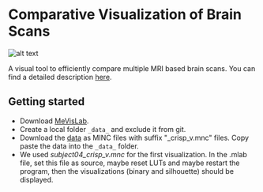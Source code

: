 # Comparative Visualization of Brain Scans

![alt text](https://github.com/jakobtroidl/MedVis1/blob/master/teaser.PNG)

A visual tool to efficiently compare multiple MRI based brain scans. You can find a detailed description [here](https://github.com/jakobtroidl/MedVis1/blob/master/report.pdf).

## Getting started
* Download [MeVisLab](https://www.mevislab.de/download).
* Create a local folder `_data_` and exclude it from git.
* Download the [data](https://brainweb.bic.mni.mcgill.ca/anatomic_normal_20.html) as MINC files with suffix "_crisp_v.mnc" files. Copy paste the data into the `_data_` folder. 
* We used _subject04_crisp_v.mnc_ for the first visualization. In the .mlab file, set this file as source, maybe reset LUTs and maybe restart the program, then the visualizations (binary and silhouette) should be displayed.

